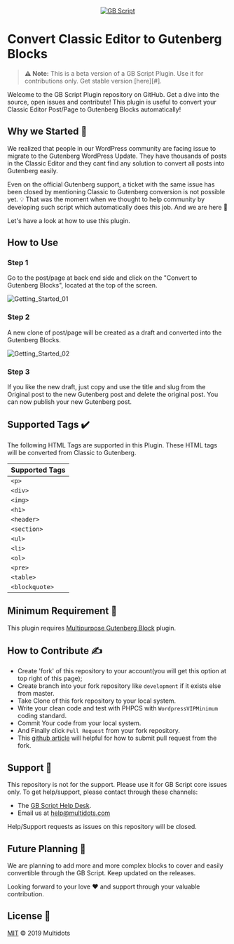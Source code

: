 <p align="center"><a href="#"><img src="https://encrypted-tbn0.gstatic.com/images?q=tbn:ANd9GcR9pLRtO05PaBPP38tfi8Gh10sMswfMtaawL0rcQIxpliJj82CB" alt="GB Script"></a></p>

# Convert Classic Editor to Gutenberg Blocks

> **⚠️ Note:** This is a beta version of a GB Script Plugin. Use it for contributions only. Get stable version [here][#].



Welcome to the GB Script Plugin repository on GitHub. Get a dive into the source, open issues and contribute! This plugin is useful to convert your Classic Editor Post/Page to Gutenberg Blocks automatically!

## Why we Started 💭

We realized that people in our WordPress community are facing issue to migrate to the Gutenberg WordPress Update. They have thousands of posts in the Classic Editor and they cant find any solution to convert all posts into Gutenberg easily.

Even on the official Gutenberg support, a ticket with the same issue has been closed by mentioning Classic to Gutenberg conversion is not possible yet. 💡 That was the moment when we thought to help community by developing such script which automatically does this job.
And we are here 🤗

Let's have a look at how to use this plugin.

## How to Use

### Step 1

Go to the post/page at back end side and click on the "Convert to Gutenberg Blocks", located at the top of the screen.

![Getting_Started_01](https://user-images.githubusercontent.com/25176325/57845846-7593fd00-77f0-11e9-8c67-53800056723c.png)

### Step 2

A new clone of post/page will be created as a draft and converted into the Gutenberg Blocks.

![Getting_Started_02](https://user-images.githubusercontent.com/25176325/57845868-83e21900-77f0-11e9-8308-d9c21b888deb.png)

### Step 3

If you like the new draft, just copy and use the title and slug from the Original post to the new Gutenberg post and delete the original post. You can now publish your new Gutenberg post.

## Supported Tags ✔️

The following HTML Tags are supported in this Plugin. These HTML tags will be converted from Classic to Gutenberg.

Supported Tags |
----- |
`<p>`  |
`<div>` |
`<img>` |
`<h1>` |
`<header>` |
`<section>` |
`<ul>` |
`<li>` |
`<ol>` |
`<pre>` |
`<table>` |
`<blockquote>` |


## Minimum Requirement 📌

This plugin requires [Multipurpose Gutenberg Block](https://wordpress.org/plugins/multipurpose-block/) plugin.


## How to Contribute ✍️

- Create 'fork' of this repository to your account(you will get this option at top right of this page);
- Create branch into your fork repository like `development` if it exists else from master.
- Take Clone of this fork repository to your local system.
- Write your clean code and test with PHPCS with `WordpressVIPMinimum` coding standard.
- Commit Your code from your local system. 
- And Finally click `Pull Request` from your fork repository.
- This [github article](https://help.github.com/en/articles/creating-a-pull-request-from-a-fork) will helpful for how to submit pull request from the fork.

## Support 🙏
This repository is not for the support. Please use it for GB Script core issues only. To get help/support, please contact through these channels:

* The [GB Script Help Desk](#).
* Email us at [help@multidots.com](mailto:help@multidots.com)

Help/Support requests as issues on this repository will be closed.

## Future Planning 🎯

We are planning to add more and more complex blocks to cover and easily convertible through the GB Script. Keep updated on the releases.

Looking forward to your love ❤️ and support through your valuable contribution.

## License 🔰

[MIT](LICENSE) © 2019 Multidots
